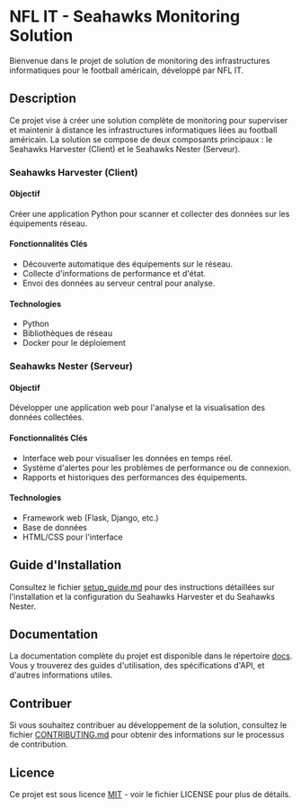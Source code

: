 # NFL IT - Seahawks Monitoring Solution

Bienvenue dans le projet de solution de monitoring des infrastructures informatiques pour le football américain, développé par NFL IT.

## Description

Ce projet vise à créer une solution complète de monitoring pour superviser et maintenir à distance les infrastructures informatiques liées au football américain. La solution se compose de deux composants principaux : le Seahawks Harvester (Client) et le Seahawks Nester (Serveur).

### Seahawks Harvester (Client)

#### Objectif
Créer une application Python pour scanner et collecter des données sur les équipements réseau.

#### Fonctionnalités Clés
- Découverte automatique des équipements sur le réseau.
- Collecte d'informations de performance et d'état.
- Envoi des données au serveur central pour analyse.

#### Technologies
- Python
- Bibliothèques de réseau
- Docker pour le déploiement

### Seahawks Nester (Serveur)

#### Objectif
Développer une application web pour l'analyse et la visualisation des données collectées.

#### Fonctionnalités Clés
- Interface web pour visualiser les données en temps réel.
- Système d'alertes pour les problèmes de performance ou de connexion.
- Rapports et historiques des performances des équipements.

#### Technologies
- Framework web (Flask, Django, etc.)
- Base de données
- HTML/CSS pour l'interface

## Guide d'Installation

Consultez le fichier [setup_guide.md](docs/setup_guide.md) pour des instructions détaillées sur l'installation et la configuration du Seahawks Harvester et du Seahawks Nester.

## Documentation

La documentation complète du projet est disponible dans le répertoire [docs](docs). Vous y trouverez des guides d'utilisation, des spécifications d'API, et d'autres informations utiles.

## Contribuer

Si vous souhaitez contribuer au développement de la solution, consultez le fichier [CONTRIBUTING.md](CONTRIBUTING.md) pour obtenir des informations sur le processus de contribution.

## Licence

Ce projet est sous licence [MIT](LICENSE) - voir le fichier LICENSE pour plus de détails.
